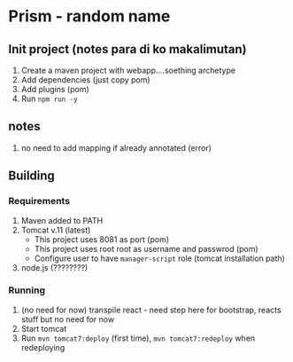 # Prism - random name

## Init project (notes para di ko makalimutan)
1. Create a maven project with webapp....soething archetype
2. Add dependencies (just copy pom)
3. Add plugins (pom)
4. Run `npm run -y`

## notes
1. no need to add mapping if already annotated (error)

## Building

### Requirements
1. Maven added to PATH
2. Tomcat v.11 (latest)
    - This project uses 8081 as port (pom)
    - This project uses root root as username and passwrod (pom)
    - Configure user to have `manager-script` role (tomcat installation path)
3. node.js (????????)

### Running
1. (no need for now) transpile react - need step here for bootstrap, reacts stuff but no need for now
2. Start tomcat
3. Run `mvn tomcat7:deploy` (first time), `mvn tomcat7:redeploy` when redeploying